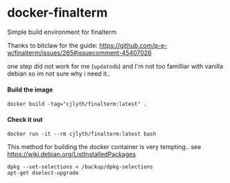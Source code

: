 # docker-finalterm
Simple build environment for finalterm

Thanks to bitclaw for the guide:
https://github.com/p-e-w/finalterm/issues/265#issuecomment-45407026

one step did not work for me (`updatedb`) and I'm not too familliar with vanilla debian so im not sure why i need it..


#### Build the image

`docker build -tag="cjlyth/finalterm:latest" .`

#### Check it out

`docker run -it --rm cjlyth/finalterm:latest bash`




This method for building the docker container is very tempting..
see https://wiki.debian.org/ListInstalledPackages

```
dpkg --set-selections < /backup/dpkg-selections
apt-get dselect-upgrade
```
